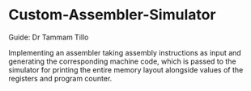 # Custom-Assembler-Simulator

Guide: Dr Tammam Tillo

Implementing an assembler taking assembly instructions as input and generating the corresponding machine code, which is passed to the simulator for printing the entire memory layout alongside values of the registers and program counter.

